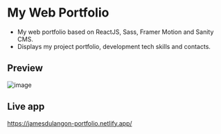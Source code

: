 # My Web Portfolio

- My web portfolio based on ReactJS, Sass, Framer Motion and Sanity CMS.
- Displays my project portfolio, development tech skills and contacts.

## Preview

![image](https://user-images.githubusercontent.com/72920953/159163103-9bbf4437-e054-436c-9d08-04849aed4cfd.png)

## Live app
https://jamesdulangon-portfolio.netlify.app/
